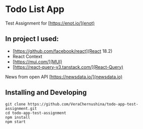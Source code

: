 # Todo List App
Test Assignment for [https://enot.io/](enot)

## In project I used:
* [https://github.com/facebook/react](React 18.2)
* React Context
* [https://mui.com/](MUI)
* [https://react-query-v3.tanstack.com/](React-Query)

News from open API [https://newsdata.io/](newsdata.io)

## Installing and Developing
```
git clone https://github.com/VeraChernushina/todo-app-test-assignment.git
cd todo-app-test-assignment
npm install
npm start
```
